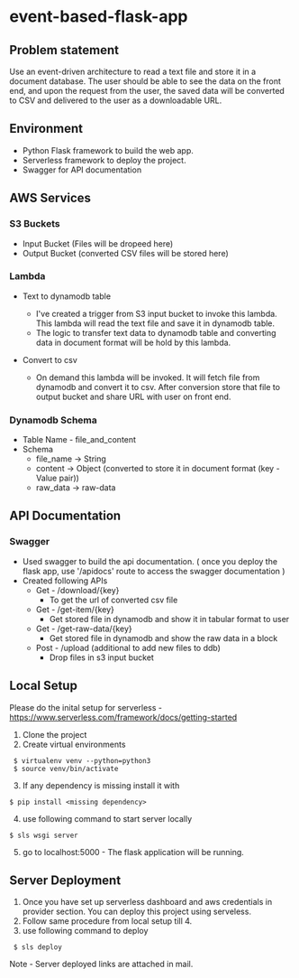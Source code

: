 # event-based-flask-app
## Problem statement  
Use an event-driven architecture to read a text file and store it in a document database. The user should be able to see the data on the front end, and upon the request from the user, the saved data will be converted to CSV and delivered to the user as a downloadable URL.

## Environment 
  - Python Flask framework to build the web app.
  - Serverless framework to deploy the project.
  - Swagger for API documentation


## AWS Services  

### S3 Buckets 
  - Input Bucket (Files will be dropeed here)
  - Output Bucket (converted CSV files will be stored here)

### Lambda  
  - Text to dynamodb table 
    - I've created a trigger from S3 input bucket to invoke this lambda. This lambda will read the text file and save it in dynamodb table.
    - The logic to transfer text data to dynamodb table and converting data in document format will be hold by this lambda.
    
  - Convert to csv
    - On demand this lambda will be invoked. It will fetch file from dynamodb and convert it to csv. 
    After conversion store that file to output bucket and share URL with user on front end.
  
### Dynamodb Schema  
  - Table Name - file_and_content
  - Schema 
    - file_name -> String
    - content -> Object (converted to store it in document format (key - Value pair))
    - raw_data -> raw-data 
    
## API Documentation

### Swagger 
  - Used swagger to build the api documentation. ( once you deploy the flask app, use '/apidocs' route to access the swagger documentation )
  - Created following APIs
    - Get - /download/{key}
      - To get the url of converted csv file
    - Get - /get-item/{key}
      - Get stored file in dynamodb and show it in tabular format to user
    - Get - /get-raw-data/{key}
      - Get stored file in dynamodb and show the raw data in a block
    - Post - /upload (additional to add new files to ddb)
      - Drop files in s3 input bucket

    

## Local Setup 

Please do the inital setup for serverless - https://www.serverless.com/framework/docs/getting-started

  1. Clone the project
  2. Create virtual environments 
  
   ```	
    $ virtualenv venv --python=python3
    $ source venv/bin/activate
  ```
  3. If any dependency is missing install it with 
  

    $ pip install <missing dependency>
    
  4. use following command to start server locally 
  
    $ sls wsgi server
    
  5. go to localhost:5000 - The flask application will be running.
  
  
## Server Deployment
   1. Once you have set up serverless dashboard and aws credentials in provider section. You can deploy this project using serveless.
   2. Follow same procedure from local setup till 4.
   3. use following command to deploy
    
     $ sls deploy
   
  Note - Server deployed links are attached in mail.
    

    

